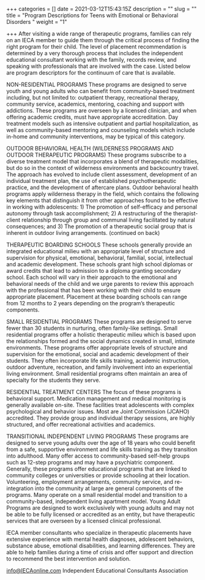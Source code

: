 +++
categories = []
date = 2021-03-12T15:43:15Z
description = ""
slug = ""
title = "Program Descriptions for Teens with Emotional or Behavioral Disorders "
weight = "1"

+++
After visiting a wide range of therapeutic programs, families can rely on an IECA member to guide them through the critical process of finding the right program for their child. The level of placement recommendation is determined by a very thorough process that includes the independent educational consultant working with the family, records review, and speaking with professionals that are involved with the case. Listed below are program descriptors for the continuum of care that is available. 

NON-RESIDENTIAL PROGRAMS These programs are designed to serve youth and young adults who can benefit from community-based treatment including, but not limited to: outpatient therapy, recreational therapy, community service, academics, mentoring, coaching and support with addictions. These programs are overseen by a licensed clinician, and when offering academic credits, must have appropriate accreditation. Day treatment models such as intensive outpatient and partial hospitalization, as well as community-based mentoring and counseling models which include in-home and community interventions, may be typical of this category. 

OUTDOOR BEHAVIORAL HEALTH (WILDERNESS PROGRAMS AND OUTDOOR THERAPEUTIC PROGRAMS) These programs subscribe to a diverse treatment model that incorporates a blend of therapeutic modalities, but do so in the context of wilderness environments and backcountry travel. The approach has evolved to include client assessment, development of an individual treatment plan, the use of established psychotherapeutic practice, and the development of aftercare plans. Outdoor behavioral health programs apply wilderness therapy in the field, which contains the following key elements that distinguish it from other approaches found to be effective in working with adolescents: 1) The promotion of self-efficacy and personal autonomy through task accomplishment; 2) A restructuring of the therapist-client relationship through group and communal living facilitated by natural consequences; and 3) The promotion of a therapeutic social group that is inherent in outdoor living arrangements. (continued on back) 

THERAPEUTIC BOARDING SCHOOLS These schools generally provide an integrated educational milieu with an appropriate level of structure and supervision for physical, emotional, behavioral, familial, social, intellectual and academic development. These schools grant high school diplomas or award credits that lead to admission to a diploma granting secondary school. Each school will vary in their approach to the emotional and behavioral needs of the child and we urge parents to review this approach with the professional that has been working with their child to ensure appropriate placement. Placement at these boarding schools can range from 12 months to 2 years depending on the program’s therapeutic components. 

SMALL RESIDENTIAL PROGRAMS These programs are designed to serve fewer than 30 students in nurturing, often family-like settings. Small residential programs offer a holistic therapeutic milieu which is based upon the relationships formed and the social dynamics created in small, intimate environments. These programs offer appropriate levels of structure and supervision for the emotional, social and academic development of their students. They often incorporate life skills training, academic instruction, outdoor adventure, recreation, and family involvement into an experiential living environment. Small residential programs often maintain an area of specialty for the students they serve. 

RESIDENTIAL TREATMENT CENTERS The focus of these programs is behavioral support. Medication management and medical monitoring is generally available on-site. These facilities treat adolescents with complex psychological and behavior issues. Most are Joint Commission (JCAHO) accredited. They provide group and individual therapy sessions, are highly structured, and offer recreational activities and academics. 

TRANSITIONAL INDEPENDENT LIVING PROGRAMS These programs are designed to serve young adults over the age of 18 years who could benefit from a safe, supportive environment and life skills training as they transition into adulthood. Many offer access to community-based self-help groups such as 12-step programs and may have a psychiatric component. Generally, these programs offer educational programs that are linked to community colleges or universities or provide schooling at their location. Volunteering, employment arrangements, community service, and re-integration into the community at large are general components of the programs. Many operate on a small residential model and transition to a community-based, independent living apartment model. Young Adult Programs are designed to work exclusively with young adults and may not be able to be fully licensed or accredited as an entity, but have therapeutic services that are overseen by a licensed clinical professional. 

IECA member consultants who specialize in therapeutic placements have extensive experience with mental health diagnoses, adolescent behaviors, substance abuse, emotional disabilities, and learning differences. They are able to help families during a time of crisis and offer support and direction to recommend the best intervention and solution. 

info@IECAonline.com Independent Educational Consultants Association 